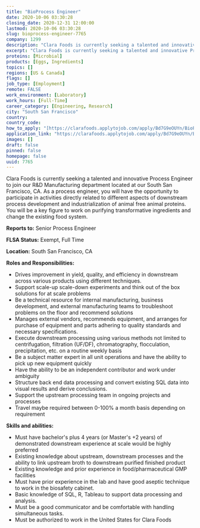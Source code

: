 ```yaml
---
title: "BioProcess Engineer"
date: 2020-10-06 03:30:28
closing_date: 2020-12-31 12:00:00
lastmod: 2020-10-06 03:30:28
slug: bioprocess-engineer-7765
company: 1299
description: "Clara Foods is currently seeking a talented and innovative Process Engineer to join our R&D Manufacturing department located at our South San Francisco, CA. As a process engineer, you will have the opportunity to participate in activities directly related to different aspects of downstream process development and industrialization of animal free animal proteins. You will be a key figure to work on purifying transformative ingredients and change the existing food system.Reports to: Senior Process EngineerFLSA Status: Exempt, Full Time"
excerpt: "Clara Foods is currently seeking a talented and innovative Process Engineer to join our R&D Manufacturing department located at our South San Francisco, CA. As a process engineer, you will have the opportunity to participate in activities directly related to different aspects of downstream process development and industrialization of animal free animal proteins. You will be a key figure to work on purifying transformative ingredients and change the existing food system.Reports to: Senior Process EngineerFLSA Status: Exempt, Full Time"
proteins: [Microbial]
products: [Eggs, Ingredients]
topics: []
regions: [US & Canada]
flags: []
job_type: [Employment]
remote: FALSE
work_environment: [Laboratory]
work_hours: [Full-Time]
career_category: [Engineering, Research]
city: "South San Francisco"
country: 
country_code: 
how_to_apply: "[https://clarafoods.applytojob.com/apply/Bd7G9eOUYn/BioProcess-Engineer?...](https://clarafoods.applytojob.com/apply/Bd7G9eOUYn/BioProcess-Engineer?source=proteinreport)"
application_link: "https://clarafoods.applytojob.com/apply/Bd7G9eOUYn/BioProcess-Engineer?source=proteinreport"
images: []
draft: false
pinned: false
homepage: false
uuid: 7765
---
```

Clara Foods is currently seeking a talented and innovative Process
Engineer to join our R&D Manufacturing department located at our South
San Francisco, CA. As a process engineer, you will have the opportunity
to participate in activities directly related to different aspects of
downstream process development and industrialization of animal free
animal proteins. You will be a key figure to work on purifying
transformative ingredients and change the existing food system.

**Reports to:** Senior Process Engineer

**FLSA Status:** Exempt, Full Time

**Location:** South San Francisco, CA 

**Roles and Responsibilities:**

-   Drives improvement in yield, quality, and efficiency in downstream
    across various products using different techniques.
-   Support scale-up scale-down experiments and think out of the box
    solutions for at scale problems
-   Be a technical resource for internal manufacturing, business
    development, and external manufacturing teams to troubleshoot
    problems on the floor and recommend solutions
-   Manages external vendors, recommends equipment, and arranges for
    purchase of equipment and parts adhering to quality standards and
    necessary specifications.
-   Execute downstream processing using various methods not limited to
    centrifugation, filtration (UF/DF), chromatography, flocculation,
    precipitation, etc. on a routine weekly basis
-   Be a subject matter expert in all unit operations and have the
    ability to pick up new equipment quickly
-   Have the ability to be an independent contributor and work under
    ambiguity 
-   Structure back end data processing and convert existing SQL data
    into visual results and derive conclusions.
-   Support the upstream processing team in ongoing projects and
    processes
-   Travel maybe required between 0-100% a month basis depending on
    requirement

**Skills and abilities:**

-   Must have bachelor's plus 4 years (or Master\'s +2 years) of
    demonstrated downstream experience at scale would be highly
    preferred
-   Existing knowledge about upstream, downstream processes and the
    ability to link upstream broth to downstream purified finished
    product
-   Existing knowledge and prior experience in food/pharmaceutical GMP
    facilities
-   Must have prior experience in the lab and have good aseptic
    technique to work in the biosafety cabinet.
-   Basic knowledge of SQL, R, Tableau to support data processing and
    analysis.
-   Must be a good communicator and be comfortable with handling
    simultaneous tasks.
-   Must be authorized to work in the United States for Clara Foods
